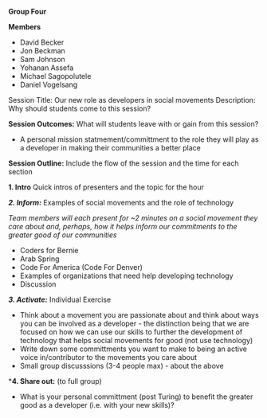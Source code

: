****Group Four****

**Members**
- David Becker
- Jon Beckman
- Sam Johnson
- Yohanan Assefa
- Michael Sagopolutele
- Daniel Vogelsang

Session Title: Our new role as developers in social movements
Description: Why should students come to this session?


**Session Outcomes:** What will students leave with or gain from this session?
- A personal mission statmement/committment to the role they will play as a developer in making their communities a better place

**Session Outline:**  Include the flow of the session and the time for each section

**1. Intro**
Quick intros of presenters and the topic for the hour

***2. Inform:*** Examples of social movements and the role of technology

_Team members will each present for ~2 minutes on a social movement they care about and, perhaps, how it helps inform our commitments to the greater good of our communities_
- Coders for Bernie
- Arab Spring
- Code For America (Code For Denver)
- Examples of organizations that need help developing technology
- Discussion

***3. Activate:*** Individual Exercise
- Think about a movement you are passionate about and think about ways you can be involved as a developer - the distinction being that we are focused on how we can use our skills to further the development of technology that helps social movements for good (not use technology)
- Write down some committments you want to make to being an active voice in/contributor to the movements you care about
- Small group discusssions (3-4 people max) - about the above

***4. Share out:** (to full group) 
- What is your personal committment (post Turing) to benefit the greater good as a developer (i.e. with your new skills)? 
